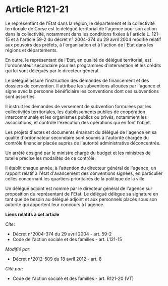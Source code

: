 # Article R121-21

Le représentant de l'Etat dans la région, le département et la collectivité territoriale de Corse est le délégué territorial
de l'agence pour son action dans la collectivité, notamment dans les conditions fixées à l'article L. 121-15 et à l'article
59-2 du décret n° 2004-374 du 29 avril 2004 modifié relatif aux pouvoirs des préfets, à l'organisation et à l'action de
l'Etat dans les régions et départements. 

En outre, le représentant de l'Etat, en qualité de délégué territorial, est l'ordonnateur secondaire pour les programmes
d'intervention et les crédits qui lui sont délégués par le directeur général. 

Le délégué assure l'instruction des demandes de financement et des dossiers de convention. Il attribue les subventions
allouées par l'agence et signe avec la personne bénéficiaire les conventions dont ces subventions sont assorties. 

Il instruit les demandes de versement de subvention formulées par les collectivités territoriales, les établissements publics
de coopération intercommunale et les organismes publics ou privés, notamment les associations, et contrôle l'exécution des
opérations qui en font l'objet. 

Les projets d'actes et documents émanant du délégué de l'agence en sa qualité d'ordonnateur secondaire sont soumis à
l'autorité chargée du contrôle financier placée auprès de l'autorité administrative déconcentrée. 

Un arrêté cosigné par le ministre chargé du budget et les ministres de tutelle précise les modalités de ce contrôle. 

Il établit chaque année, à l'attention du directeur général de l'agence, un rapport relatif à l'état d'avancement des
conventions signées, en particulier celles concernant les quartiers prioritaires de la politique de la ville. 

Un délégué adjoint est nommé par le directeur général de l'agence sur proposition du représentant de l'Etat. Le délégué
délègue sa signature en tant que de besoin au délégué adjoint et aux personnels placés sous son autorité qui apportent leur
concours à l'agence.

**Liens relatifs à cet article**

_Cite_:

  - Décret n°2004-374 du 29 avril 2004 - art. 59-2
  - Code de l'action sociale et des familles - art. L121-15

_Modifié par_:

  - Décret n°2012-509 du 18 avril 2012 - art. 8

_Cité par_:

  - Code de l'action sociale et des familles - art. R121-20 (VT)
